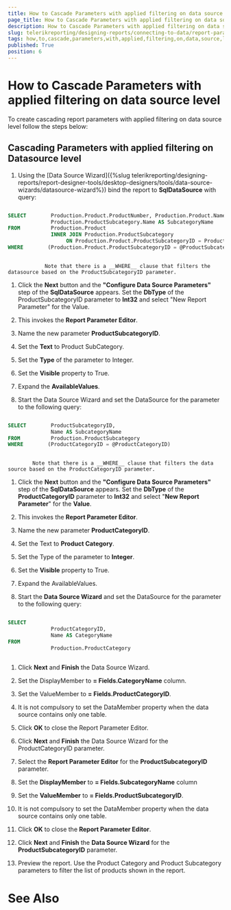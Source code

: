 ```yaml
---
title: How to Cascade Parameters with applied filtering on data source level
page_title: How to Cascade Parameters with applied filtering on data source level | for Telerik Reporting Documentation
description: How to Cascade Parameters with applied filtering on data source level
slug: telerikreporting/designing-reports/connecting-to-data/report-parameters/how-to-cascade-parameters-with-applied-filtering-on-data-source-level
tags: how,to,cascade,parameters,with,applied,filtering,on,data,source,level
published: True
position: 6
---
```


# How to Cascade Parameters with applied filtering on data source level



To create cascading report parameters with applied filtering on data source level follow the steps below:
   	

## Cascading Parameters with applied filtering on Datasource level

1. Using the [Data Source Wizard]({%slug telerikreporting/designing-reports/report-designer-tools/desktop-designers/tools/data-source-wizards/datasource-wizard%}) bind the report to __SqlDataSource__ with query:
		        

	
````SQL

SELECT        Production.Product.ProductNumber, Production.Product.Name AS ProductName, 
              Production.ProductSubcategory.Name AS SubcategoryName
FROM          Production.Product 
              INNER JOIN Production.ProductSubcategory 
                   ON Production.Product.ProductSubcategoryID = Production.ProductSubcategory.ProductSubcategoryID
WHERE        (Production.Product.ProductSubcategoryID = @ProductSubcategoryID)
				
````

				Note that there is a __WHERE__ clause that filters the datasource based on the ProductSubcategoryID parameter.
			

1. Click the __Next__ button and the 
			__"Configure Data Source Parameters"__			step of the __SqlDataSource__ appears. Set the 
			__DbType__ of the ProductSubcategoryID
			parameter to __Int32__ and select "New Report Parameter" for the Value.

1. This invokes the __Report Parameter Editor__.

1. Name the new parameter __ProductSubcategoryID__.

1. Set the __Text__ to Product SubCategory.

1. Set the __Type__ of the parameter to Integer.

1. Set the __Visible__ property to True.

1. Expand the __AvailableValues__.

1. Start the Data Source Wizard and set the DataSource for the parameter to the following query: 
		        

	
````SQL

SELECT        ProductSubcategoryID, 
              Name AS SubcategoryName
FROM          Production.ProductSubcategory
WHERE        (ProductCategoryID = @ProductCategoryID)
				
````

			Note that there is a __WHERE__ clause that filters the data source based on the ProductCategoryID parameter.
			

1. Click the __Next__ button and the 
			__"Configure Data Source Parameters"__ step of 
			the __SqlDataSource__ appears. Set the 
			__DbType__ of the __ProductCategoryID__ 
			parameter to __Int32__ and select "__New Report 
			Parameter__" for the __Value__.

1. This invokes the __Report Parameter Editor__. 

1. Name the new parameter __ProductCategoryID__.

1. Set the Text to __Product Category__.

1. Set the Type of the parameter to __Integer__.

1. Set the __Visible__ property to True.

1. Expand the AvailableValues.

1. Start the __Data Source Wizard__ and set the DataSource for 
			the parameter to the following query:
		        

	
````SQL

SELECT
              ProductCategoryID,
              Name AS CategoryName
FROM
              Production.ProductCategory
				
````



1. Click __Next__ and __Finish__ the Data Source Wizard.

1. Set the DisplayMember to __= Fields.CategoryName__ column.

1. Set the ValueMember to __= Fields.ProductCategoryID__.

1. It is not compulsory to set the DataMember property when the data source contains only one table.

1. Click __OK__ to close the Report Parameter Editor.

1. Click __Next__ and __Finish__ the Data Source Wizard for the ProductCategoryID parameter.

1. Select the __Report Parameter Editor__ 
			for the __ProductSubcategoryID__ parameter.

1. Set the __DisplayMember__ to __= Fields.SubcategoryName__ column

1. Set the __ValueMember__ to __= Fields.ProductSubcategoryID__.

1. It is not compulsory to set the DataMember property when the data source contains only one table.

1. Click __OK__ to close the __Report Parameter Editor__.

1. Click __Next__ and __Finish__ the __Data Source Wizard__ for the __ProductSubcategoryID__ parameter.

1. Preview the report. Use the Product Category and Product Subcategory parameters to filter the list of products shown in the report.

# See Also

